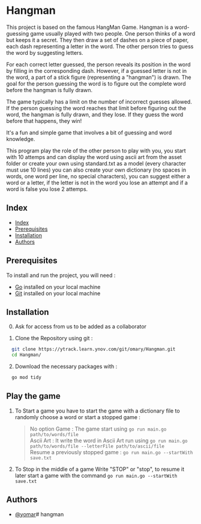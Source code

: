 # Hangman

This project is based on the famous HangMan Game.
Hangman is a word-guessing game usually played with two people. One person thinks of a word but keeps it a secret. They then draw a set of dashes on a piece of paper, each dash representing a letter in the word. The other person tries to guess the word by suggesting letters.

For each correct letter guessed, the person reveals its position in the word by filling in the corresponding dash. However, if a guessed letter is not in the word, a part of a stick figure (representing a "hangman") is drawn. The goal for the person guessing the word is to figure out the complete word before the hangman is fully drawn.

The game typically has a limit on the number of incorrect guesses allowed. If the person guessing the word reaches that limit before figuring out the word, the hangman is fully drawn, and they lose. If they guess the word before that happens, they win!

It's a fun and simple game that involves a bit of guessing and word knowledge.

This program play the role of the other person to play with you, you start with 10 attemps and can display the word using ascii art from the asset folder or create your own using standard.txt as a model (every character must use 10 lines) you can also create your own dictionary (no spaces in words, one word per line, no special characters), you can suggest either a word or a letter, if the letter is not in the word you lose an attempt and if a word is false you lose 2 attemps.

## Index

 - [Index](#index)
 - [Prerequisites](#prerequisites)
 - [Installation](#installation)
 - [Authors](#authors)

## Prerequisites

To install and run the project, you will need :

- [Go](https://go.dev/doc/install) installed on your local machine
- [Git](https://git-scm.com/downloads) installed on your local machine

## Installation

0. Ask for access from us to be added as a collaborator

1. Clone the Repository using git :
```bash
  git clone https://ytrack.learn.ynov.com/git/omary/Hangman.git
  cd Hangman/
```

2. Download the necessary packages with : 
```bash
  go mod tidy
```

## Play the game

1. To Start a game you have to start the game with a dictionary file to randomly choose a word or start a stopped game :  
    >No option Game : The game start using `go run main.go path/to/words/file`  
    >Ascii Art : It write the word in Ascii Art run using `go run main.go path/to/words/file --letterFile path/to/ascii/file`  
    >Resume a previously stopped game : `go run main.go --startWith save.txt`  

2. To Stop in the middle of a game Write "STOP" or "stop", to resume it later start a game with the command `go run main.go --startWith save.txt`


## Authors

- [@yomar](https://ytrack.learn.ynov.com/git/yomar)# hangman
